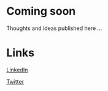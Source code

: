 # Coming soon

Thoughts and ideas published here ...










# Links

[LinkedIn](https://www.linkedin.com/in/nimakamoosi/)

[Twitter](https://twitter.com/nimakam)

